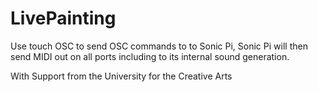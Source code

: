# LivePainting
Use touch OSC to send OSC commands to to Sonic Pi,  Sonic Pi will then send MIDI out on all ports including to its internal sound generation.

With Support from the University for the Creative Arts
